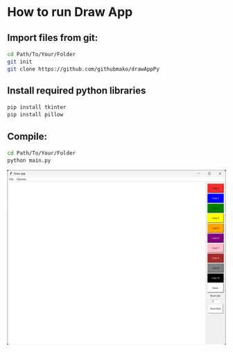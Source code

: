 # How to run Draw App

## Import files from git:

```bash
cd Path/To/Your/Folder
git init
git clone https://github.com/githubmako/drawAppPy
```
## Install required python libraries

```bash 
pip install tkinter
pip install pillow
```

## Compile:

```bash
cd Path/To/Your/Folder
python main.py
```

<img src="./img2.png">